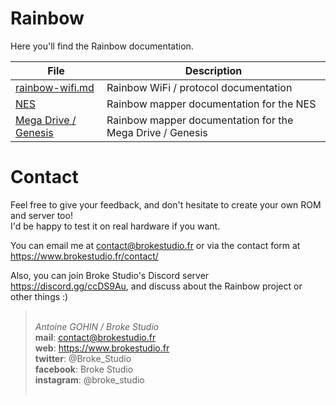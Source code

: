 # Rainbow

Here you'll find the Rainbow documentation.

| File                                      | Description                                               |
| ----------------------------------------- | --------------------------------------------------------- |
| [rainbow-wifi.md](rainbow-wifi.md)        | Rainbow WiFi / protocol documentation                     |
| [NES](NES)                                | Rainbow mapper documentation for the NES                  |
| [Mega Drive / Genesis](MEGADRIVE-GENESIS) | Rainbow mapper documentation for the Mega Drive / Genesis |

# Contact

Feel free to give your feedback, and don't hesitate to create your own ROM and server too!  
I'd be happy to test it on real hardware if you want.

You can email me at contact@brokestudio.fr or via the contact form at https://www.brokestudio.fr/contact/

Also, you can join Broke Studio's Discord server https://discord.gg/ccDS9Au, and discuss about the Rainbow project or other things :)

> &nbsp;  
> *Antoine GOHIN / Broke Studio*  
> **mail**: contact@brokestudio.fr  
> **web**: https://www.brokestudio.fr  
> **twitter**: @Broke_Studio  
> **facebook**: Broke Studio  
> **instagram**: @broke_studio  
> &nbsp;
